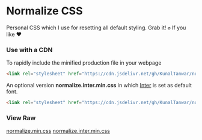 # Normalize CSS

Personal CSS which I use for resetting all default styling. Grab it! ✊ If you like ❤

### Use with a CDN

To rapidly include the minified production file in your webpage

```html
<link rel="stylesheet" href="https://cdn.jsdelivr.net/gh/KunalTanwar/normalize/css/normalize.min.css" />
```

An optional version **normalize.inter.min.css** in which [Inter](https://github.com/rsms/inter) is set as default font.

```html
<link rel="stylesheet" href="https://cdn.jsdelivr.net/gh/KunalTanwar/normalize/css/normalize.inter.min.css" />
```

### View Raw

[normalize.min.css](https://cdn.jsdelivr.net/gh/KunalTanwar/normalize/css/normalize.min.css)
[normalize.inter.min.css](https://cdn.jsdelivr.net/gh/KunalTanwar/normalize/css/normalize.inter.min.css)
